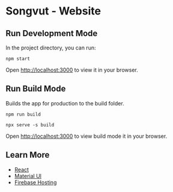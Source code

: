 # Songvut - Website

## Run Development Mode

In the project directory, you can run:

`npm start`

Open [http://localhost:3000](http://localhost:3000) to view it in your browser.

## Run Build Mode

Builds the app for production to the build folder.

`npm run build`

`npx serve -s build`

Open [http://localhost:3000](http://localhost:3000) to view build mode it in your browser.

## Learn More

- [React](https://reactjs.org/)
- [Material UI](https://mui.com/)
- [Firebase Hosting](https://firebase.google.com/docs/hosting)
